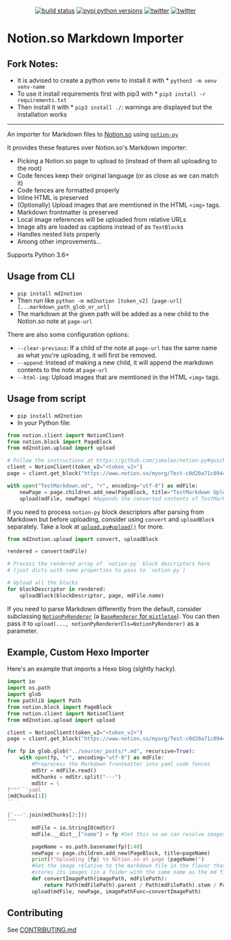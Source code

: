 <p align="center">
    <a href="https://github.com/Cobertos/md2notion/actions" target="_blank"><img alt="build status" src="https://github.com/Cobertos/md2notion/workflows/Package%20Tests/badge.svg"></a>
    <a href="https://pypi.org/project/md2notion/" target="_blank"><img alt="pypi python versions" src="https://img.shields.io/pypi/pyversions/md2notion.svg"></a>
    <a href="https://twitter.com/cobertos" target="_blank"><img alt="twitter" src="https://img.shields.io/badge/twitter-%40cobertos-0084b4.svg"></a>
    <a href="https://cobertos.com" target="_blank"><img alt="twitter" src="https://img.shields.io/badge/website-cobertos.com-888888.svg"></a>
</p>

# Notion.so Markdown Importer

## Fork Notes:
 * It is advised to create a python venv to install it with * `python3 -m venv venv-name`
 * To use it install requirements first with pip3 with * `pip3 install -r requirements.txt`
 * Then install it with * `pip3 install ./`: warnings are displayed but the installation works

---


An importer for Markdown files to [Notion.so](https://notion.so) using [`notion-py`](https://github.com/jamalex/notion-py)

It provides these features over Notion.so's Markdown importer:

* Picking a Notion.so page to upload to (instead of them all uploading to the root)
* Code fences keep their original language (or as close as we can match it)
* Code fences are formatted properly
* Inline HTML is preserved
* (Optionally) Upload images that are memtioned in the HTML `<img>` tags.
* Markdown frontmatter is preserved
* Local image references will be uploaded from relative URLs
* Image alts are loaded as captions instead of as `TextBlock`s
* Handles nested lists properly
* Among other improvements...

Supports Python 3.6+

## Usage from CLI

* `pip install md2notion`
* Then run like `python -m md2notion [token_v2] [page-url] [...markdown_path_glob_or_url]`
* The markdown at the given path will be added as a new child to the Notion.so note at `page-url`

There are also some configuration options:

* `--clear-previous`: If a child of the note at `page-url` has the same name as what you're uploading, it will first be removed.
* `--append`: Instead of making a new child, it will append the markdown contents to the note at `page-url`
* `--html-img`: Upload images that are memtioned in the HTML `<img>` tags.

## Usage from script

* `pip install md2notion`
* In your Python file:
```python
from notion.client import NotionClient
from notion.block import PageBlock
from md2notion.upload import upload

# Follow the instructions at https://github.com/jamalex/notion-py#quickstart to setup Notion.py
client = NotionClient(token_v2="<token_v2>")
page = client.get_block("https://www.notion.so/myorg/Test-c0d20a71c0944985ae96e661ccc99821")

with open("TestMarkdown.md", "r", encoding="utf-8") as mdFile:
    newPage = page.children.add_new(PageBlock, title="TestMarkdown Upload")
    upload(mdFile, newPage) #Appends the converted contents of TestMarkdown.md to newPage
```

If you need to process `notion-py` block descriptors after parsing from Markdown but before uploading, consider using `convert` and `uploadBlock` separately. Take a look at [`upload.py#upload()`](https://github.com/Cobertos/md2notion/blob/master/md2notion/upload.py) for more.

```python
from md2notion.upload import convert, uploadBlock

rendered = convert(mdFile)

# Process the rendered array of `notion-py` block descriptors here
# (just dicts with some properties to pass to `notion-py`)

# Upload all the blocks
for blockDescriptor in rendered:
    uploadBlock(blockDescriptor, page, mdFile.name)
```

If you need to parse Markdown differently from the default, consider subclassing [`NotionPyRenderer`](https://github.com/Cobertos/md2notion/blob/master/md2notion/NotionPyRenderer.py) (a [`BaseRenderer` for `mistletoe`](https://github.com/miyuchina/mistletoe)). You can then pass it to `upload(..., notionPyRendererCls=NotionPyRenderer)` as a parameter.

## Example, Custom Hexo Importer

Here's an example that imports a Hexo blog (slghtly hacky).

```python
import io
import os.path
import glob
from pathlib import Path
from notion.block import PageBlock
from notion.client import NotionClient
from md2notion.upload import upload

client = NotionClient(token_v2="<token_v2>")
page = client.get_block("https://www.notion.so/myorg/Test-c0d20a71c0944985ae96e661ccc99821")

for fp in glob.glob("../source/_posts/*.md", recursive=True):
    with open(fp, "r", encoding="utf-8") as mdFile:
        #Preprocess the Markdown frontmatter into yaml code fences
        mdStr = mdFile.read()
        mdChunks = mdStr.split("---")
        mdStr = \
f"""```yaml
{mdChunks[1]}
`` `

{'---'.join(mdChunks[2:])}
"""
        mdFile = io.StringIO(mdStr)
        mdFile.__dict__["name"] = fp #Set this so we can resolve images later

        pageName = os.path.basename(fp)[:40]
        newPage = page.children.add_new(PageBlock, title=pageName)
        print(f"Uploading {fp} to Notion.so at page {pageName}")
        #Get the image relative to the markdown file in the flavor that Hexo
        #stores its images (in a folder with the same name as the md file)
        def convertImagePath(imagePath, mdFilePath):
            return Path(mdFilePath).parent / Path(mdFilePath).stem / Path(imagePath)
        upload(mdFile, newPage, imagePathFunc=convertImagePath)
```

## Contributing
See [CONTRIBUTING.md](https://github.com/Cobertos/md2notion/blob/master/CONTRIBUTING.md)
